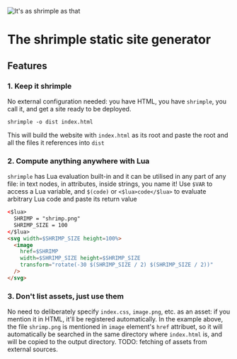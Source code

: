 ![It's as shrimple as that](https://raw.githubusercontent.com/schvv31n/shrimple/master/static/shrimple.jpg)
# The shrimple static site generator
## Features
### 1. Keep it shrimple
No external configuration needed: you have HTML, you have `shrimple`, you call it, and get a site ready to be deployed.
```console
shrimple -o dist index.html
```
This will build the website with `index.html` as its root and paste the root and all the files it references into `dist`
### 2. Compute anything anywhere with Lua
`shrimple` has Lua evaluation built-in and it can be utilised in any part of any file: in text nodes, in attributes, inside strings, you name it!
Use `$VAR` to access a Lua variable, and `$(code)` or `<$lua>code</$lua>` to evaluate arbitrary Lua code and paste its return value
```html
<$lua>
  SHRIMP = "shrimp.png"
  SHRIMP_SIZE = 100
</$lua>
<svg width=$SHRIMP_SIZE height=100%>
  <image
    href=$SHRIMP
    width=$SHRIMP_SIZE height=$SHRIMP_SIZE
    transform="rotate(-30 $(SHRIMP_SIZE / 2) $(SHRIMP_SIZE / 2))"
  />
</svg>
```
### 3. Don't list assets, just use them
No need to deliberately specify `index.css`, `image.png`, etc. as an asset: if you mention it in HTML, it'll be registered automatically.
In the example above, the file `shrimp.png` is mentioned in `image` element's `href` attribuet, so it will automatically be searched
in the same directory where `index.html` is, and will be copied to the output directory.
TODO: fetching of assets from external sources.
